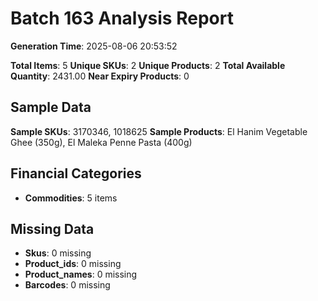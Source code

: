 # Batch 163 Analysis Report

**Generation Time**: 2025-08-06 20:53:52

**Total Items**: 5
**Unique SKUs**: 2
**Unique Products**: 2
**Total Available Quantity**: 2431.00
**Near Expiry Products**: 0

## Sample Data
**Sample SKUs**: 3170346, 1018625
**Sample Products**: El Hanim Vegetable Ghee (350g), El Maleka Penne Pasta (400g)

## Financial Categories
- **Commodities**: 5 items

## Missing Data
- **Skus**: 0 missing
- **Product_ids**: 0 missing
- **Product_names**: 0 missing
- **Barcodes**: 0 missing
